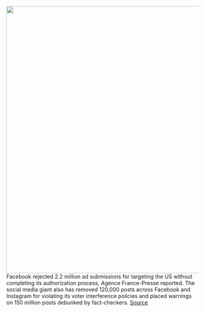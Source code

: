 <img src='https://cdn.vox-cdn.com/thumbor/sVI4mNYG1iGAOwMza9gp8aU6yIw=/0x0:2040x1360/1200x800/filters:focal(857x517:1183x843)/cdn.vox-cdn.com/uploads/chorus_image/image/67650240/acasto_180123_1777_0003_v2.0.jpg' width='700px' /><br/>
Facebook rejected 2.2 million ad submissions for targeting the US without completing its authorization process, Agence France-Presse reported. The social media giant also has removed 120,000 posts across Facebook and Instagram for violating its voter interference policies and placed warnings on 150 million posts debunked by fact-checkers.
<a href='https://www.theverge.com/2020/10/18/21521685/facebook-clegg-voting-instagram-ads-fact-check-zuckerberg'> Source <a/>